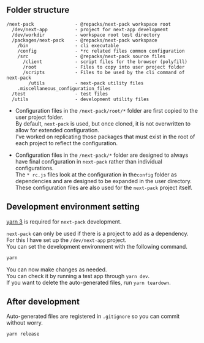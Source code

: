 ## Folder structure

```
/next-pack               - @repacks/next-pack workspace root
  /dev/next-app          - project for next-app development
  /dev/workdir           - workspace root test directory
  /packages/next-pack    - @repacks/next-pack workspace
    /bin                 - cli executable
    /config              - *rc related files common configuration
    /src                 - @repacks/next-pack source files
      /client            - script files for the browser (polyfill)
      /root              - Files to copy into user project folder
      /scripts           - Files to be used by the cli command of next-pack
        /utils           - next-pack utility files
    .miscellaneous_configuration_files
  /test                  - test files
  /utils                 - development utility files
```

- Configuration files in the `/next-pack/root/*` folder are first copied to the user project folder.  
  By default, `next-pack` is used, but once cloned, it is not overwritten to allow for extended configuration.  
  I've worked on replicating those packages that must exist in the root of each project to reflect the configuration.

- Configuration files in the `/next-pack/*` folder are designed to always have final configuration in `next-pack` rather than individual configurations.  
  The `* rc.js` files look at the configuration in the`config` folder as dependencies and are designed to be expanded in the user directory.  
  These configuration files are also used for the `next-pack` project itself.

## Development environment setting

[yarn 3](https://www.npmjs.com/package/yarn) is required for `next-pack` development.

`next-pack` can only be used if there is a project to add as a dependency.  
For this I have set up the `/dev/next-app` project.  
You can set the development environment with the following command.

```sh
yarn
```

You can now make changes as needed.  
You can check it by running a test app through `yarn dev`.  
If you want to delete the auto-generated files, run `yarn teardown`.

## After development

Auto-generated files are registered in `.gitignore` so you can commit without worry.

```sh
yarn release
```
